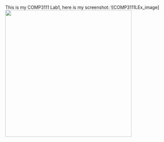 This is my COMP3111 Lab1, here is my screenshot:
![COMP3111LEx_image]<img src="C:\Users\YUEPU\IdeaProjects\COMP3111LEx\src\main\resources\COMP3111LEx.png" width="400"/>